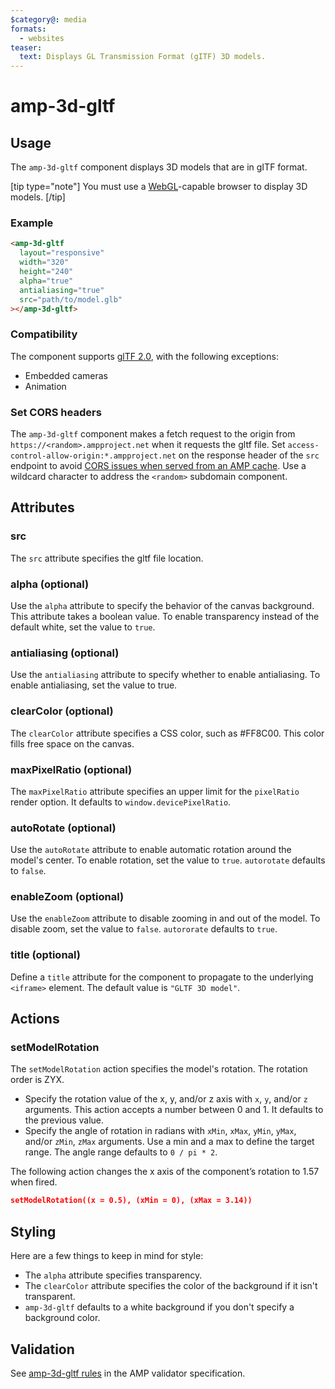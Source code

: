 ```yaml
---
$category@: media
formats:
  - websites
teaser:
  text: Displays GL Transmission Format (gITF) 3D models.
---
```


<!--
Copyright 2018 The AMP HTML Authors. All Rights Reserved.

Licensed under the Apache License, Version 2.0 (the "License");
you may not use this file except in compliance with the License.
You may obtain a copy of the License at

      http://www.apache.org/licenses/LICENSE-2.0

Unless required by applicable law or agreed to in writing, software
distributed under the License is distributed on an "AS-IS" BASIS,
WITHOUT WARRANTIES OR CONDITIONS OF ANY KIND, either express or implied.
See the License for the specific language governing permissions and
limitations under the License.
-->

# amp-3d-gltf

## Usage

The `amp-3d-gltf` component displays 3D models that are in gITF format.

[tip type="note"]
You must use a [WebGL](https://developer.mozilla.org/en-US/docs/Web/API/WebGL_API)-capable browser to display 3D models.
[/tip]

### Example

```html
<amp-3d-gltf
  layout="responsive"
  width="320"
  height="240"
  alpha="true"
  antialiasing="true"
  src="path/to/model.glb"
></amp-3d-gltf>
```

### Compatibility

The component supports [glTF 2.0](https://github.com/KhronosGroup/glTF/tree/master/specification/2.0#cameras),
with the following exceptions:

-   Embedded cameras
-   Animation

### Set CORS headers

The `amp-3d-gltf` component makes a fetch request to the origin from
`https://<random>.ampproject.net` when it requests the gltf file. Set
`access-control-allow-origin:*.ampproject.net` on the response header of the
`src` endpoint to avoid
[CORS issues when served from an AMP cache](https://amp.dev/documentation/guides-and-tutorials/learn/amp-caches-and-cors/amp-cors-requests/?format=websites).
Use a wildcard character to address the `<random>` subdomain component.

## Attributes

### src

The `src` attribute specifies the gltf file location.

### alpha (optional)

Use the `alpha` attribute to specify the behavior of the canvas background.
This attribute takes a boolean value. To enable transparency instead of the
default white, set the value to `true`.

### antialiasing (optional)

Use the `antialiasing` attribute to specify whether to enable antialiasing. To
enable antialiasing, set the value to true.

### clearColor (optional)

The `clearColor` attribute specifies a CSS color, such as #FF8C00. This color
fills free space on the canvas.

### maxPixelRatio (optional)

The `maxPixelRatio` attribute specifies an upper limit for the `pixelRatio`
render option. It defaults to `window.devicePixelRatio`.

### autoRotate (optional)

Use the `autoRotate` attribute to enable automatic rotation around the model's
center. To enable rotation, set the value to `true`. `autorotate` defaults to
`false`.

### enableZoom (optional)

Use the `enableZoom` attribute to disable zooming in and out of the model. To
disable zoom, set the value to `false`. `autororate` defaults to `true`.

### title (optional)

Define a `title` attribute for the component to propagate to the underlying `<iframe>` element. The default value is `"GLTF 3D model"`.

## Actions

### setModelRotation

The `setModelRotation` action specifies the model's rotation. The rotation order
is ZYX.

-   Specify the rotation value of the x, y, and/or z axis with `x`, `y`, and/or
    `z` arguments. This action accepts a number between 0 and 1. It defaults to the
    previous value.
-   Specify the angle of rotation in radians with `xMin`, `xMax`, `yMin`, `yMax`,
    and/or `zMin`, `zMax` arguments. Use a min and a max to define the target range.
    The angle range defaults to `0 / pi * 2`.

The following action changes the x axis of the component’s rotation to 1.57 when fired.

```json
setModelRotation((x = 0.5), (xMin = 0), (xMax = 3.14))
```

## Styling

Here are a few things to keep in mind for style:

-   The `alpha` attribute specifies transparency.
-   The `clearColor` attribute specifies the color of the background if it isn't transparent.
-   `amp-3d-gltf` defaults to a white background if you don't specify a background color.

## Validation

See [amp-3d-gltf rules](https://github.com/ampproject/amphtml/blob/master/extensions/amp-3d-gltf/validator-amp-3d-gltf.protoascii)
in the AMP validator specification.
